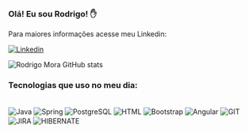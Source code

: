 ### Olá! Eu sou Rodrigo! ✋

Para maiores informações acesse meu Linkedin:

[![Linkedin](https://img.shields.io/badge/LinkedIn-0077B5?style=for-the-badge&logo=linkedin&logoColor=white)](https://www.linkedin.com/in/rodrigo-mora-azocar/)

![Rodrigo Mora GitHub stats](https://github-readme-stats.vercel.app/api?username=rodrigomoraazocar&show_icons=true&theme=dracula)

### Tecnologias que uso no meu dia:

<div style="display: inline_block"> <br/>

<img align="center" alt="Java" src="https://img.shields.io/badge/Java-ED8B00?style=for-the-badge&logo=openjdk&logoColor=white"/>
  
<img align="center" alt="Spring" src="https://img.shields.io/badge/spring-%236DB33F.svg?style=for-the-badge&logo=spring&logoColor=white"/>

<img align="center" alt="PostgreSQL" src="https://img.shields.io/badge/PostgreSQL-316192?style=for-the-badge&logo=postgresql&logoColor=white" />

<img align="center" alt="HTML" src="https://img.shields.io/badge/HTML-239120?style=for-the-badge&logo=html5&logoColor=white" />

<img align="center" alt="Bootstrap" src="https://img.shields.io/badge/bootstrap-%238511FA.svg?style=for-the-badge&logo=bootstrap&logoColor=white"/>

<img align="center" alt="Angular" src="https://img.shields.io/badge/angular-%23DD0031.svg?style=for-the-badge&logo=angular&logoColor=white"/>

<img align="center" alt="GIT" src="https://img.shields.io/badge/GIT-E44C30?style=for-the-badge&logo=git&logoColor=white" />

<img align="center" alt="JIRA" src="https://img.shields.io/badge/Jira-0052CC?style=for-the-badge&logo=Jira&logoColor=white" />

<img align="center" alt="HIBERNATE" src="https://img.shields.io/badge/Hibernate-59666C?style=for-the-badge&logo=Hibernate&logoColor=white" />


  
</div>
